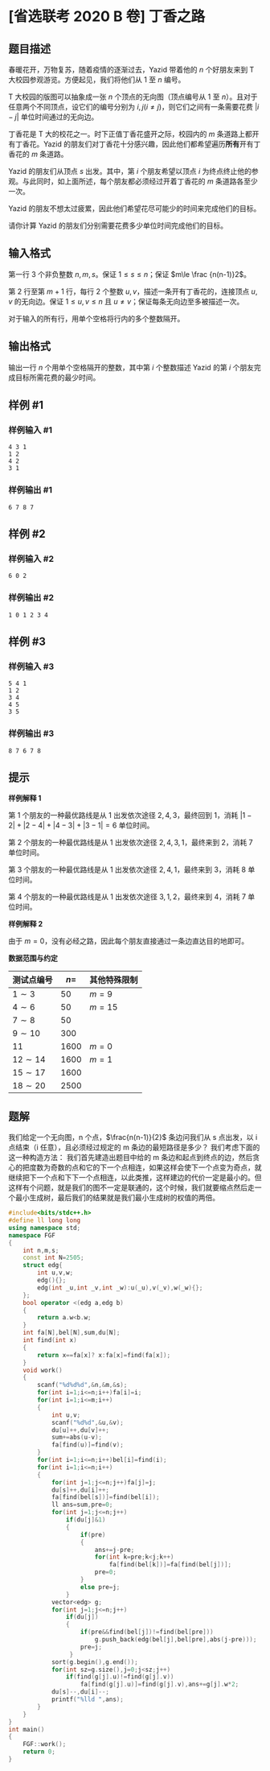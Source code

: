 # [省选联考 2020 B 卷] 丁香之路

## 题目描述

春暖花开，万物复苏，随着疫情的逐渐过去，Yazid 带着他的 $n$ 个好朋友来到 T 大校园参观游览。方便起见，我们将他们从 $1$ 至 $n$ 编号。

T 大校园的版图可以抽象成一张 $n$ 个顶点的无向图（顶点编号从 $1$ 至 $n$）。且对于任意两个不同顶点，设它们的编号分别为 $i, j(i\neq j)$，则它们之间有一条需要花费 $|i - j|$ 单位时间通过的无向边。

丁香花是 T 大的校花之一。时下正值丁香花盛开之际，校园内的 $m$ 条道路上都开有丁香花。Yazid 的朋友们对丁香花十分感兴趣，因此他们都希望遍历**所有**开有丁香花的 $m$ 条道路。

Yazid 的朋友们从顶点 $s$ 出发。其中，第 $i$ 个朋友希望以顶点 $i$ 为终点终止他的参观。与此同时，如上面所述，每个朋友都必须经过开着丁香花的 $m$ 条道路各至少一次。

Yazid 的朋友不想太过疲累，因此他们希望花尽可能少的时间来完成他们的目标。

请你计算 Yazid 的朋友们分别需要花费多少单位时间完成他们的目标。

## 输入格式

第一行 $3$ 个非负整数 $n, m, s$。保证 $1\le s\le n$；保证 $m\le \frac {n(n-1)}2$。

第 $2$ 行至第 $m+1$ 行，每行 $2$ 个整数 $u, v$，描述一条开有丁香花的，连接顶点 $u, v$ 的无向边。保证 $1\le u, v\le n$ 且 $u\neq v$；保证每条无向边至多被描述一次。

对于输入的所有行，用单个空格将行内的多个整数隔开。

## 输出格式

输出一行 $n$ 个用单个空格隔开的整数，其中第 $i$ 个整数描述 Yazid 的第 $i$ 个朋友完成目标所需花费的最少时间。

## 样例 #1

### 样例输入 #1

```
4 3 1
1 2
4 2
3 1
```

### 样例输出 #1

```
6 7 8 7
```

## 样例 #2

### 样例输入 #2

```
6 0 2
```

### 样例输出 #2

```
1 0 1 2 3 4
```

## 样例 #3

### 样例输入 #3

```
5 4 1
1 2
3 4
4 5
3 5
```

### 样例输出 #3

```
8 7 6 7 8
```

## 提示

**样例解释 1**

第 $1$ 个朋友的一种最优路线是从 $1$ 出发依次途径 $2, 4, 3$，最终回到 $1$，消耗 $|1-2|+|2-4|+|4-3|+|3-1| = 6$ 单位时间。

第 $2$ 个朋友的一种最优路线是从 $1$ 出发依次途径 $2, 4, 3, 1$，最终来到 $2$，消耗 $7$ 单位时间。

第 $3$ 个朋友的一种最优路线是从 $1$ 出发依次途径 $2, 4, 1$，最终来到 $3$，消耗 $8$ 单位时间。

第 $4$ 个朋友的一种最优路线是从 $1$ 出发依次途径 $3, 1, 2$，最终来到 $4$，消耗 $7$ 单位时间。

**样例解释 2**

由于 $m = 0$，没有必经之路，因此每个朋友直接通过一条边直达目的地即可。


**数据范围与约定**

| 测试点编号  |  $n=$  | 其他特殊限制 |
| --------- | ---- | ---------- |
|  $1\sim 3$  |  $50$  |    $m=9$     |
|  $4\sim 6$  |  $50$  |    $m=15$    |
|  $7\sim 8$  |  $50$  |              |
| $9\sim 10$  | $300$  |              |
|    $11$     | $1600$ |    $m=0$     |
| $12\sim 14$ | $1600$ |    $m=1$     |
| $15\sim 17$ | $1600$ |              |
| $18\sim 20$ | $2500$ |              |


## 题解
我们给定一个无向图，n 个点，$\frac{n(n-1)}{2}$ 条边问我们从 s 点出发，以 i 点结束（i 任意），且必须经过规定的 m 条边的最短路径是多少？
我们考虑下面的这一种构造方法：
我们首先建造出题目中给的 m 条边和起点到终点的边，然后贪心的把度数为奇数的点和它的下一个点相连，如果这样会使下一个点变为奇点，就继续把下一个点和下下一个点相连，以此类推，这样建边的代价一定是最小的。但这样有个问题，就是我们的图不一定是联通的，这个时候，我们就要缩点然后走一个最小生成树，最后我们的结果就是我们最小生成树的权值的两倍。

```cpp
#include<bits/stdc++.h>
#define ll long long
using namespace std;
namespace FGF
{
	int n,m,s;
	const int N=2505;
	struct edg{
		int u,v,w;
		edg(){};
		edg(int _u,int _v,int _w):u(_u),v(_v),w(_w){};
	};
	bool operator <(edg a,edg b)
	{
		return a.w<b.w;
	}
	int fa[N],bel[N],sum,du[N];
	int find(int x)
	{
		return x==fa[x]? x:fa[x]=find(fa[x]);
	}
	void work()
	{
		scanf("%d%d%d",&n,&m,&s);
		for(int i=1;i<=n;i++)fa[i]=i;
		for(int i=1;i<=m;i++)
		{
			int u,v;
			scanf("%d%d",&u,&v);
			du[u]++,du[v]++;
			sum+=abs(u-v);
			fa[find(u)]=find(v);
		}
		for(int i=1;i<=n;i++)bel[i]=find(i);
		for(int i=1;i<=n;i++)
		{
			for(int j=1;j<=n;j++)fa[j]=j;
			du[s]++,du[i]++;
			fa[find(bel[s])]=find(bel[i]);
			ll ans=sum,pre=0;
			for(int j=1;j<=n;j++)
				if(du[j]&1)
				{
					if(pre)
					{
						ans+=j-pre;
						for(int k=pre;k<j;k++)
							fa[find(bel[k])]=fa[find(bel[j])];
						pre=0;
					}
					else pre=j;
				}
			vector<edg> g;
			for(int j=1;j<=n;j++)
				if(du[j])
				{
					if(pre&&find(bel[j])!=find(bel[pre]))
						g.push_back(edg(bel[j],bel[pre],abs(j-pre)));
					pre=j;
				 } 
			sort(g.begin(),g.end());
			for(int sz=g.size(),j=0;j<sz;j++)
				if(find(g[j].u)!=find(g[j].v))
					fa[find(g[j].u)]=find(g[j].v),ans+=g[j].w*2;
			du[s]--,du[i]--;
			printf("%lld ",ans);
		}
	}
}
int main()
{
	FGF::work();
	return 0;
}
```